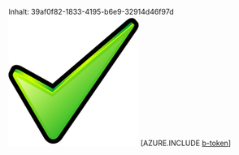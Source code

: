 Inhalt: 39af0f82-1833-4195-b6e9-32914d46f97d![Bild](245a687e-ce8d-4b15-a994-40135e4e85a7.png)
[AZURE.INCLUDE [b-token](8b3f1588-e196-4cb8-ad72-ff39c99c5d3b.md)]
